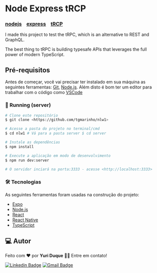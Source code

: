 # Node Express tRCP


<h3>  
	<a href="https://nodejs.org/en/">nodejs</a>&nbsp;&nbsp;&nbsp;
	<a href="https://expressjs.com/pt-br/">express</a>&nbsp;&nbsp;&nbsp;
	<a href="https://trpc.io/">tRCP</a> &nbsp;&nbsp;&nbsp;
</h3>  
<p>

I made this project to test the tRPC, which is an alternative to REST and GraphQL.

The best thing to tRPC is building typesafe APIs that leverages the full power of modern TypeScript.


## Pré-requisitos 

Antes de começar, você vai precisar ter instalado em sua máquina as seguintes ferramentas: [Git](https://git-scm.com), [Node.js](https://nodejs.org/en/). Além disto é bom ter um editor para trabalhar com o código como [VSCode](https://code.visualstudio.com/) 


### 🚀 Running (server)

```bash 
# Clone este repositório 
$ git clone <https://github.com/tgmarinho/nlw1> 

# Acesse a pasta do projeto no terminal/cmd 
$ cd nlw1 # Vá para a pasta server $ cd server 

# Instale as dependências 
$ npm install 

# Execute a aplicação em modo de desenvolvimento 
$ npm run dev:server 

# O servidor inciará na porta:3333 - acesse <http://localhost:3333> 
```

### 🛠 Tecnologias 

As seguintes ferramentas foram usadas na construção do projeto: 

- [Expo](https://expo.io/) 
- [Node.js](https://nodejs.org/en/) 
- [React](https://pt-br.reactjs.org/) 
- [React Native](https://reactnative.dev/) 
- [TypeScript](https://www.typescriptlang.org/)


## 💻 Autor

Feito com ❤️ por <b>Yuri Duque</b> 👋🏽 Entre em contato!

[![Linkedin Badge](https://img.shields.io/badge/-Yuri_Duque-blue?style=flat-square&logo=Linkedin&logoColor=white&link=https://www.linkedin.com/in/yuri-duque/)](https://www.linkedin.com/in/yuri-duque/) [![Gmail Badge](https://img.shields.io/badge/-yurithielmann83@gmail.com-c14438?style=flat-square&logo=Gmail&logoColor=white&link=mailto:tgmarinho@gmail.com)](mailto:yuri.thielmann83@gmail.com)




